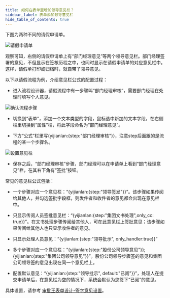```yaml
---
title: 如何在表单里增加领导意见栏？
sidebar_label: 表单添加领导意见栏
hide_table_of_contents: true
--- 
```


下图为两种不同的请假申请单。

![请假申请单](/assets/workflow/leave_comment.png)

观察可知，右侧的请假申请单上有“部门经理意见”等两个领导意见栏。部门经理签署的意见，不但显示在签核历程之中，也同时显示在请假申请单的对应意见栏中。这样，请假单打印或归档时，就自带了领导意见。

以下以请假流程为例，介绍意见栏公式的配置过程：

- 进入流程设计器，请假流程中有一步骤叫“部门经理审核”，需要部门经理在处理时填写个人意见。

![确认流程步骤](/assets/workflow/leave_comment_form.png)

- 切换到“表单”，添加一个文本类型的字段，鼠标选中新加的文本字段，在右侧栏里切换到“属性”栏，将此字段命名为“部门经理意见”。

- 下方“公式”栏里写{yijianlan:{step:"部门经理审核"}}，注意step后面跟的是流程的某一个步骤名。

![设置意见栏](/assets/workflow/leave_comment_flow.png)

- 保存之后，“部门经理审核”步骤，部门经理可以在申请单上看到“部门经理意见”栏，在其右下角有“签批”按钮。
 
常见的意见栏公式包括：

- 一个步骤对应一个意见栏：“{yijianlan:{step:"领导签发"}}”。该步骤如果传阅给其他人，并勾选签批字段框，则发件者和收件者的意见都会出现在意见栏中。

- 只显示传阅人员签批意见栏：“{yijianlan:{step:"集团文书处理",only_cc: true}}”。在文书处理步骤传阅给其他人，可在此意见栏上签批意见；该步骤如果传阅给其他人也只显示收件者的意见。

- 只显示处理人员意见：“{yijianlan:{step:"领导批示", only_handler:true}}”

- 多个步骤对应一个意见栏：“{yijianlan:{step:"股份公司领导意见"}};{yijianlan:{step:"集团公司领导意见"}}”。股份公司领导步骤签的意见和集团公司领导签的意见出现在同一个意见栏上。

- 配置默认意见：“{yijianlan:{step:"领导批示", default:"已阅"}}”，处理人在提交申请单后，在意见栏为空的情况下，系统会默认为您签下“已阅”的意见。

具体设置，请参考 [审批王表单设计-签字意见设置](/help/workflow/admin_form/#%E7%AD%BE%E5%AD%97%E6%84%8F%E8%A7%81%E8%AE%BE%E7%BD%AE)。
